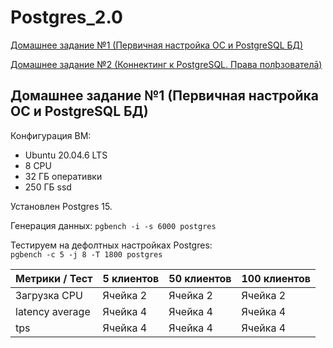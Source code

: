 # Postgres_2.0
<a id="contents"></a>
[Домашнее задание №1 (Первичная настройка ОС и PostgreSQL БД)](#1)

[Домашнее задание №2 (Коннектинг к PostgreSQL. Права полþзователā)](#2)
<a id="1">
## Домашнее задание №1 (Первичная настройка ОС и PostgreSQL БД)
Конфигурация ВМ:
 - Ubuntu 20.04.6 LTS
 - 8 CPU
 - 32 ГБ оперативки
 - 250 ГБ ssd

Установлен Postgres 15.

Генерация данных:
`pgbench -i -s 6000 postgres`

Тестируем на дефолтных настройках Postgres:  
`pgbench -c 5 -j 8 -T 1800 postgres`


| Метрики / Тест | 5 клиентов | 50 клиентов | 100 клиентов | 
| ----------- | ----------- | ----------- | ----------- |
| Загрузка CPU    | Ячейка 2   | Ячейка 2   | Ячейка 2   |
| latency average    | Ячейка 4   | Ячейка 4   | Ячейка 4   |
| tps    | Ячейка 4   | Ячейка 4   | Ячейка 4   |

